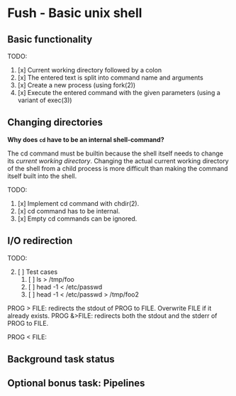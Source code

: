 # Fush - Basic unix shell

## Basic functionality

TODO:

1. [x] Current working directory followed by a colon
2. [x] The entered text is split into command name and arguments
3. [x] Create a new process (using fork(2))
4. [x] Execute the entered command with the given parameters (using a variant of exec(3))

## Changing directories

**Why does `cd` have to be an internal shell-command?**

The cd command must be builtin because the shell itself needs to change its _current working directory_. Changing the actual current working directory of the shell from a child process is more difficult than making the command itself built into the shell.

TODO:

1. [x] Implement cd command with chdir(2).
2. [x] cd command has to be internal.
3. [x] Empty cd commands can be ignored.

## I/O redirection

TODO:

2. [ ] Test cases
   1. [ ] ls > /tmp/foo
   2. [ ] head -1 < /etc/passwd
   3. [ ] head -1 < /etc/passwd > /tmp/foo2

PROG > FILE: redirects the stdout of PROG to FILE. Overwrite FILE if it already exists.
PROG &>FILE: redirects both the stdout and the stderr of PROG to FILE.

PROG < FILE:

## Background task status

## Optional bonus task: Pipelines
